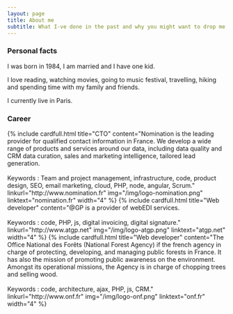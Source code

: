 ```yaml
---
layout: page
title: About me
subtitle: What I-ve done in the past and why you might want to drop me a line
---
```

### Personal facts

I was born in 1984, I am married and I have one kid. 

I love reading, watching movies, going to music festival, travelling, hiking and spending time with my family and friends.

I currently live in Paris. 

### Career


<div class="container">
    <div class="row">
		{% include cardfull.html title="CTO" content="Nomination is the leading provider for qualified contact information in France. We develop a wide range of products and services around our data, including data quality and CRM data curation, sales and marketing intelligence, tailored lead generation.<br/><br/>Keywords : Team and project management, infrastructure, code, product design, SEO, email marketing, cloud, PHP, node, angular, Scrum." linkurl="http://www.nomination.fr" img="/img/logo-nomination.png" linktext="nomination.fr" width="4" %}
		{% include cardfull.html title="Web developer" content="@GP is a provider of webEDI services.<br/><br/>Keywords : code, PHP, js, digital invoicing, digital signature." linkurl="http://www.atgp.net" img="/img/logo-atgp.png" linktext="atgp.net" width="4" %}
		{% include cardfull.html title="Web developer" content="The Office National des Forêts (National Forest Agency) if the french agency in charge of protecting, developing, and managing public forests in France. It has also the mission of promoting public awareness on the environment. Amongst its operational missions, the Agency is in charge of chopping trees and selling wood.<br/><br/>Keywords : code, architecture, ajax, PHP, js, CRM." linkurl="http://www.onf.fr" img="/img/logo-onf.png" linktext="onf.fr" width="4" %}
    </div>
</div>